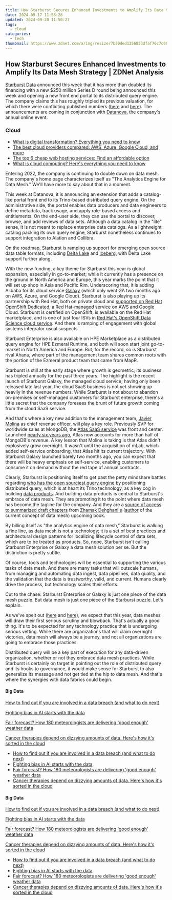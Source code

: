 ```yaml
---
title: How Starburst Secures Enhanced Investments to Amplify Its Data Mesh Strategy | ZDNet Analysis
date: 2024-09-17 11:58:28
updated: 2024-09-20 11:50:27
tags:
  - cloud
categories:
  - tech
thumbnail: https://www.zdnet.com/a/img/resize/7b30ded1356833dfaf76c7c0649ae9ac9da5d57f/2021/10/19/443ea188-eacb-49d7-9643-8a0384671c82/finance-cash-flow.jpg?width=278&height=156&fit=crop&auto=webp
---
```


## How Starburst Secures Enhanced Investments to Amplify Its Data Mesh Strategy | ZDNet Analysis

[Starburst Data](https://www.starburst.io/) announced this week that it has more than doubled its financing with a new $250 million Series D round being announced this week and opening a new front end portal to its distributed query engine. The company claims this has roughly tripled its previous valuation, for which there were conflicting published numbers ([here](https://www.bloomberg.com/news/articles/2021-01-06/starburst-data-hits-1-2-billion-valuation-as-andreessen-invests?sref=SSBEOKlx) and [here](https://www.theinformation.com/articles/investors-pay-high-price-for-starburst-data-at-1-6-billion-valuation)). The announcements are coming in conjunction with [Datanova](https://www.starburst.io/info/datanova2022/), the company's annual online event.

### Cloud

* [​What is digital transformation? Everything you need to know](https://www.zdnet.com/article/what-is-digital-transformation-everything-you-need-to-know-about-how-technology-is-reshaping/)
* [The best cloud providers compared: AWS, Azure, Google Cloud, and more](https://www.zdnet.com/article/the-top-cloud-providers-of-2021-aws-microsoft-azure-google-cloud-hybrid-saas/)
* [The top 6 cheap web hosting services: Find an affordable option](https://www.zdnet.com/article/best-cheap-web-hosting/)
* [What is cloud computing? Here's everything you need to know](https://www.zdnet.com/article/what-is-cloud-computing-everything-you-need-to-know-about-the-cloud/)

Entering 2022, the company is continuing to double down on data mesh. The company's home page characterizes itself as "The Analytics Engine for Data Mesh." We'll have more to say about that in a moment.

This week at Datanova, it is announcing an extension that adds a catalog-like portal front end to its Trino-based distributed query engine. On the administrative side, the portal enables data producers and data engineers to define metadata, track usage, and apply role-based access and entitlements. On the end-user side, they can use the portal to discover, browse, and add reviews of data sets. Although a data catalog in the "lite" sense, it is not meant to replace enterprise data catalogs. As a lightweight catalog packing its own query engine, Starburst nonetheless continues to support integration to Alation and Collibra.

On the roadmap, Starburst is ramping up support for emerging open source data table formats, including [Delta Lake](https://delta.io/) and [Iceberg](https://iceberg.apache.org/), with Delta Lake support further along.

With the new funding, a key theme for Starburst this year is global expansion, especially in go-to-market; while it currently has a presence on the ground in North America and Europe, this year marks the point that it will set up shop in Asia and Pacific Rim. Underscoring that, it is adding Alibaba for its cloud service [Galaxy](https://www.starburst.io/platform/starburst-galaxy/) (which only went GA two months ago on AWS, Azure, and Google Cloud). Starburst is also playing up its partnership with Red Hat, both on private cloud and [supported on Red Hat OpenShift Dedicated](https://blog.starburst.io/starburst-joins-red-hat-openshift-data-science-ecosystem-to-accelerate-delivery-of-machine-learning-models), a Red Hat-managed service on AWS and Google Cloud. Starburst is certified on OpenShift, is available on the Red Hat marketplace, and is one of just four ISVs in [Red Hat's OpenShift Data Science cloud service](https://www.redhat.com/en/technologies/cloud-computing/openshift/openshift-data-science). And there is ramping of engagement with global systems integrator usual suspects.

Starburst Enterprise is also available on HPE Marketplace as a distributed query engine for HPE Ezmeral Runtime, and both will soon start joint go-to-market in North America and Europe. But, for the record, so is Starburst rival Ahana, where part of the management team shares common roots with the portion of the Ezmeral product team that came from MapR.

Starburst is still at the early stage where growth is geometric; its business has tripled annually for the past three years. The highlight is the recent launch of Starburst Galaxy, the managed cloud service; having only been released late last year, the cloud SaaS business is not yet showing up heavily in the revenue numbers. While Starburst is not about to abandon on-premises or self-managed customers for Starburst enterprise, there's a little secret that the company foresees the brunt of future growth coming from the cloud SaaS service.

And that's where a key new addition to the management team, [Javier Molina](https://www.linkedin.com/in/javiermolina10/) as chief revenue officer, will play a key role. Previously SVP for worldwide sales at MongoDB, the [Atlas SaaS service](https://www.mongodb.com/atlas/database) was front and center. Launched [nearly six years ago](https://www.mongodb.com/press/mongodb-unveils-mongodb-atlas-the-new-industry-standard-for-database-as-a-service), Atlas now accounts for more than half of MongoDB's revenue. A key lesson that Molina is taking is that Atlas didn't explosively grow overnight. It wasn't until the acquisition of mLab, which added self-service onboarding, that Atlas hit its current trajectory. With Starburst Galaxy launched barely two months ago, you can expect that there will be heavy emphasis on self-service, enabling customers to consume it on demand without the red tape of annual contracts.

Clearly, Starburst is positioning itself to get past the petty mindshare battles regarding [who has the open sourciest query engine](https://www.zdnet.com/article/ahana-gets-seed-funding-and-a-tale-of-two-prestos/) by positioning distributed query, which is at heart its Trino technology, as a key cog in building [data products](https://towardsdatascience.com/data-as-a-product-vs-data-products-what-are-the-differences-b43ddbb0f123). And building data products is central to Starburst's embrace of data mesh. They are promoting it to the point where data mesh has become the tagline for the company. And they are a [source of access to summarized draft chapters](https://blog.starburst.io/tag/data-mesh-book-summary) from [Zhamak Dehghani's](http://www.linkedin.com/in/zhamak-dehghani) ([author](https://martinfowler.com/articles/data-monolith-to-mesh.html) of the current concept of data mesh) upcoming book.

By billing itself as "the analytics engine of data mesh," Starburst is walking a fine line, as data mesh is not a technology; it is a set of best practices and architectural design patterns for localizing lifecycle control of data sets, which are to be treated as products. So, nope, Starburst isn't calling Starburst Enterprise or Galaxy a data mesh solution per se. But the distinction is pretty subtle.

Of course, tools and technologies will be essential to supporting the various tasks of data mesh. And there are many tasks that will outscale humans, from managing and automating data ingest, data pipelines, data quality, and the validation that the data is trustworthy, valid, and current. Humans clearly drive the process, but technology scales their efforts.

Cut to the chase: Starburst Enterprise or Galaxy is just one piece of the data mesh puzzle. But data mesh is just one piece of the Starburst puzzle. Let's explain.

As we've spelt out ([here](https://www.zdnet.com/article/data-mesh-should-you-try-this-at-home/) and [here](https://www.zdnet.com/article/data-2022-outlook-part-ii-reality-bytes-the-data-mesh/)), we expect that this year, data meshes will draw their first serious scrutiny and blowback. That's actually a good thing. It's to be expected for any technology practice that is undergoing serious vetting. While there are organizations that will claim overnight victories, data mesh will always be a journey, and not all organizations are going to embrace those practices.

Distributed query will be a key part of execution for any data-driven organization, whether or not they embrace data mesh practices. While Starburst is certainly on target in pointing out the role of distributed query and its hooks to governance, it would make sense for Starburst to also generalize its message and not get tied at the hip to data mesh. And that's where the synergies with data fabrics could begin. 

#### Big Data

[How to find out if you are involved in a data breach (and what to do next)](https://www.zdnet.com/article/were-you-caught-up-in-the-latest-data-breach-heres-how-to-tell/ "How to find out if you are involved in a data breach (and what to do next)")

[Fighting bias in AI starts with the data](https://www.zdnet.com/article/fighting-bias-in-ai-starts-with-the-data/ "Fighting bias in AI starts with the data")

[Fair forecast? How 180 meteorologists are delivering 'good enough' weather data](https://www.zdnet.com/article/fair-forecast-how-180-meteorologists-are-delivering-good-enough-weather-data/ "Fair forecast? How 180 meteorologists are delivering 'good enough' weather data")

[Cancer therapies depend on dizzying amounts of data. Here's how it's sorted in the cloud](https://www.zdnet.com/article/cancer-therapies-depend-on-dizzying-amounts-of-data-heres-how-its-getting-sorted-in-the-cloud/ "Cancer therapies depend on dizzying amounts of data. Here's how it's sorted in the cloud")

* [How to find out if you are involved in a data breach (and what to do next)](https://www.zdnet.com/article/were-you-caught-up-in-the-latest-data-breach-heres-how-to-tell/ "How to find out if you are involved in a data breach (and what to do next)")
* [Fighting bias in AI starts with the data](https://www.zdnet.com/article/fighting-bias-in-ai-starts-with-the-data/ "Fighting bias in AI starts with the data")
* [Fair forecast? How 180 meteorologists are delivering 'good enough' weather data](https://www.zdnet.com/article/fair-forecast-how-180-meteorologists-are-delivering-good-enough-weather-data/ "Fair forecast? How 180 meteorologists are delivering 'good enough' weather data")
* [Cancer therapies depend on dizzying amounts of data. Here's how it's sorted in the cloud](https://www.zdnet.com/article/cancer-therapies-depend-on-dizzying-amounts-of-data-heres-how-its-getting-sorted-in-the-cloud/ "Cancer therapies depend on dizzying amounts of data. Here's how it's sorted in the cloud")

#### Big Data

[How to find out if you are involved in a data breach (and what to do next)](https://www.zdnet.com/article/were-you-caught-up-in-the-latest-data-breach-heres-how-to-tell/ "How to find out if you are involved in a data breach (and what to do next)")

[Fighting bias in AI starts with the data](https://www.zdnet.com/article/fighting-bias-in-ai-starts-with-the-data/ "Fighting bias in AI starts with the data")

[Fair forecast? How 180 meteorologists are delivering 'good enough' weather data](https://www.zdnet.com/article/fair-forecast-how-180-meteorologists-are-delivering-good-enough-weather-data/ "Fair forecast? How 180 meteorologists are delivering 'good enough' weather data")

[Cancer therapies depend on dizzying amounts of data. Here's how it's sorted in the cloud](https://www.zdnet.com/article/cancer-therapies-depend-on-dizzying-amounts-of-data-heres-how-its-getting-sorted-in-the-cloud/ "Cancer therapies depend on dizzying amounts of data. Here's how it's sorted in the cloud")

* [How to find out if you are involved in a data breach (and what to do next)](https://www.zdnet.com/article/were-you-caught-up-in-the-latest-data-breach-heres-how-to-tell/ "How to find out if you are involved in a data breach (and what to do next)")
* [Fighting bias in AI starts with the data](https://www.zdnet.com/article/fighting-bias-in-ai-starts-with-the-data/ "Fighting bias in AI starts with the data")
* [Fair forecast? How 180 meteorologists are delivering 'good enough' weather data](https://www.zdnet.com/article/fair-forecast-how-180-meteorologists-are-delivering-good-enough-weather-data/ "Fair forecast? How 180 meteorologists are delivering 'good enough' weather data")
* [Cancer therapies depend on dizzying amounts of data. Here's how it's sorted in the cloud](https://www.zdnet.com/article/cancer-therapies-depend-on-dizzying-amounts-of-data-heres-how-its-getting-sorted-in-the-cloud/ "Cancer therapies depend on dizzying amounts of data. Here's how it's sorted in the cloud")

<ins class="adsbygoogle"
     style="display:block"
     data-ad-format="autorelaxed"
     data-ad-client="ca-pub-7571918770474297"
     data-ad-slot="1223367746"></ins>



<ins class="adsbygoogle"
     style="display:block"
     data-ad-client="ca-pub-7571918770474297"
     data-ad-slot="8358498916"
     data-ad-format="auto"
     data-full-width-responsive="true"></ins>

